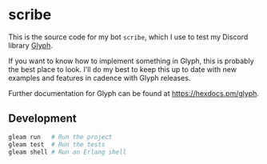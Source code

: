 # scribe

This is the source code for my bot `scribe`, which I use to test my Discord library [Glyph](https://github.com/grottohub/glyph).

If you want to know how to implement something in Glyph, this is probably the best place to look. I'll do my best to keep this up to date with new examples and features in cadence with Glyph releases.

Further documentation for Glyph can be found at <https://hexdocs.pm/glyph>.

## Development

```sh
gleam run   # Run the project
gleam test  # Run the tests
gleam shell # Run an Erlang shell
```
